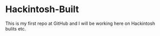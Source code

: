 # Hackintosh-Built
This is my first repo at GitHub and I will be working here on Hackintosh bulits etc.
